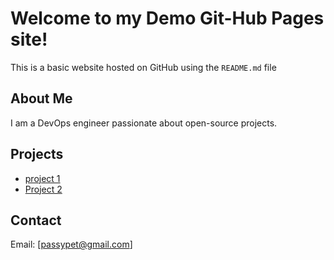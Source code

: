 # Welcome to my Demo Git-Hub Pages site!

This is a basic website hosted on GitHub using the `README.md` file

## About Me
I am a DevOps engineer passionate about open-source projects.


## Projects
- [project 1](https://github.com/m-pasima/Jenkins-SonarQube-Docker-EKS-CICD-Pipeline.git)
- [Project 2](https://github.com/m-pasima/AWS-Terraform-security-and-best-practices.git)

## Contact
Email: [passypet@gmail.com]
